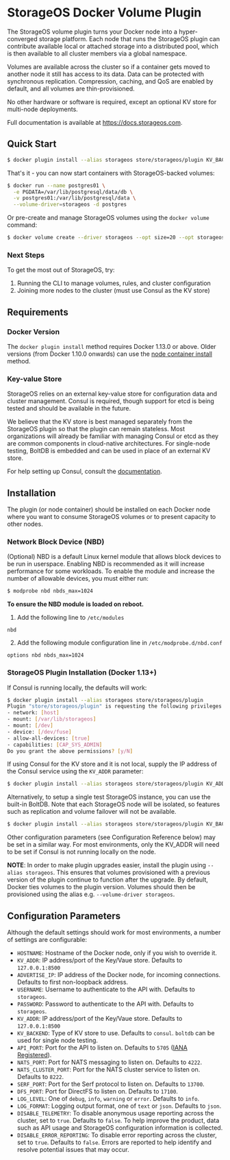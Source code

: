 # StorageOS Docker Volume Plugin

The StorageOS volume plugin turns your Docker node into a hyper-converged storage platform. Each node that runs the StorageOS plugin can contribute available local or attached storage into a distributed pool, which is then available to all cluster members via a global namespace.

Volumes are available across the cluster so if a container gets moved to another node it still has access to its data. Data can be protected with synchronous replication. Compression, caching, and QoS are enabled by default, and all volumes are thin-provisioned.

No other hardware or software is required, except an optional KV store for multi-node deployments.

Full documentation is available at <https://docs.storageos.com>.

## Quick Start

```bash
$ docker plugin install --alias storageos store/storageos/plugin KV_BACKEND=boltdb
```

That's it - you can now start containers with StorageOS-backed volumes:

```bash
$ docker run --name postgres01 \
  -e PGDATA=/var/lib/postgresql/data/db \
  -v postgres01:/var/lib/postgresql/data \
  --volume-driver=storageos -d postgres
```

Or pre-create and manage StorageOS volumes using the `docker volume` command:

```bash
$ docker volume create --driver storageos --opt size=20 --opt storageos.feature.replicas=2 vol01
```

### Next Steps

To get the most out of StorageOS, try:

1. Running the CLI to manage volumes, rules, and cluster configuration
2. Joining more nodes to the cluster (must use Consul as the KV store)

## Requirements

### Docker Version

The `docker plugin install` method requires Docker 1.13.0 or above. Older versions (from Docker 1.10.0 onwards) can use the [node container install](../node) method.

### Key-value Store

StorageOS relies on an external key-value store for configuration data and cluster management. Consul is required, though support for etcd is being tested and should be available in the future.

We believe that the KV store is best managed separately from the StorageOS plugin so that the plugin can remain stateless. Most organizations will already be familiar with managing Consul or etcd as they are common components in cloud-native architectures. For single-node testing, BoltDB is embedded and can be used in place of an external KV store.

For help setting up Consul, consult the [documentation](https://hub.docker.com/_/consul/).

## Installation

The plugin (or node container) should be installed on each Docker node where you want to consume StorageOS volumes or to present capacity to other nodes.

### Network Block Device (NBD)

(Optional) NBD is a default Linux kernel module that allows block devices to be run in userspace. Enabling NBD is recommended as it will increase performance for some workloads. To enable the module and increase the number of allowable devices, you must either run:

```bash
$ modprobe nbd nbds_max=1024
```

**To ensure the NBD module is loaded on reboot.**

1. Add the following line to `/etc/modules`
```
nbd
```

2. Add the following module configuration line in `/etc/modprobe.d/nbd.conf`
```
options nbd nbds_max=1024
```

### StorageOS Plugin Installation (Docker 1.13+)

If Consul is running locally, the defaults will work:

```bash
$ docker plugin install --alias storageos store/storageos/plugin
Plugin "store/storageos/plugin" is requesting the following privileges:
- network: [host]
- mount: [/var/lib/storageos]
- mount: [/dev]
- device: [/dev/fuse]
- allow-all-devices: [true]
- capabilities: [CAP_SYS_ADMIN]
Do you grant the above permissions? [y/N]
```

If using Consul for the KV store and it is not local, supply the IP address of the Consul service using the `KV_ADDR` parameter:

```bash
$ docker plugin install --alias storageos store/storageos/plugin KV_ADDR=127.0.0.1:8500
```

Alternatively, to setup a single test StorageOS instance, you can use the built-in BoltDB. Note that each StorageOS node will be isolated, so features such as replication and volume failover will not be available.

```bash
$ docker plugin install --alias storageos store/storageos/plugin KV_BACKEND=boltdb
```

Other configuration parameters (see Configuration Reference below) may be set in a similar way. For most environments, only the KV_ADDR will need to be set if Consul is not running locally on the node.

**NOTE**: In order to make plugin upgrades easier, install the plugin using `--alias storageos`. This ensures that volumes provisioned with a previous version of the plugin continue to function after the upgrade. By default, Docker ties volumes to the plugin version. Volumes should then be provisioned using the alias e.g. `--volume-driver storageos`.

## Configuration Parameters

Although the default settings should work for most environments, a number of settings are configurable:

- `HOSTNAME`: Hostname of the Docker node, only if you wish to override it.
- `KV_ADDR`: IP address/port of the Key/Vaue store. Defaults to `127.0.0.1:8500`
- `ADVERTISE_IP`: IP address of the Docker node, for incoming connections. Defaults to first non-loopback address.
- `USERNAME`: Username to authenticate to the API with. Defaults to `storageos`.
- `PASSWORD`: Password to authenticate to the API with. Defaults to `storageos`.
- `KV_ADDR`: IP address/port of the Key/Vaue store. Defaults to `127.0.0.1:8500`
- `KV_BACKEND`: Type of KV store to use. Defaults to `consul`. `boltdb` can be used for single node testing.
- `API_PORT`: Port for the API to listen on. Defaults to `5705` ([IANA Registered](https://www.iana.org/assignments/service-names-port-numbers/service-names-port-numbers.xhtml?search=5705)).
- `NATS_PORT`: Port for NATS messaging to listen on. Defaults to `4222`.
- `NATS_CLUSTER_PORT`: Port for the NATS cluster service to listen on. Defaults to `8222`.
- `SERF_PORT`: Port for the Serf protocol to listen on. Defaults to `13700`.
- `DFS_PORT`: Port for DirectFS to listen on. Defaults to `17100`.
- `LOG_LEVEL`: One of `debug`, `info`, `warning` or `error`. Defaults to `info`.
- `LOG_FORMAT`: Logging output format, one of `text` or `json`. Defaults to `json`.
- `DISABLE_TELEMETRY`: To disable anonymous usage reporting across the cluster, set to `true`. Defaults to `false`. To help improve the product, data such as API usage and StorageOS configuration information is collected.
- `DISABLE_ERROR_REPORTING`: To disable error reporting across the cluster, set to `true`. Defaults to `false`. Errors are reported to help identify and resolve potential issues that may occur.
